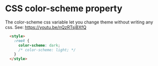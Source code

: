 # CSS color-scheme property

The color-scheme css variable let you change theme without writing any css.
See: https://youtu.be/nQzRTsjBXfQ

```html
  <style>
    :root {
      color-scheme: dark;
      /* color-scheme: light; */
    }
  </style>
```
